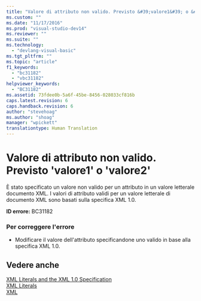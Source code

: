 ```yaml
---
title: "Valore di attributo non valido. Previsto &#39;valore1&#39; o &#39;valore2&#39; | Microsoft Docs"
ms.custom: ""
ms.date: "11/17/2016"
ms.prod: "visual-studio-dev14"
ms.reviewer: ""
ms.suite: ""
ms.technology: 
  - "devlang-visual-basic"
ms.tgt_pltfrm: ""
ms.topic: "article"
f1_keywords: 
  - "bc31182"
  - "vbc31182"
helpviewer_keywords: 
  - "BC31182"
ms.assetid: 73fdee0b-5a6f-45be-8456-028033cf816b
caps.latest.revision: 6
caps.handback.revision: 6
author: "stevehoag"
ms.author: "shoag"
manager: "wpickett"
translationtype: Human Translation
---
```

# Valore di attributo non valido. Previsto &#39;valore1&#39; o &#39;valore2&#39;
È stato specificato un valore non valido per un attributo in un valore letterale documento XML. I valori di attributo validi per un valore letterale di documento XML sono basati sulla specifica XML 1.0.  
  
 **ID errore:** BC31182  
  
### Per correggere l'errore  
  
-   Modificare il valore dell'attributo specificandone uno valido in base alla specifica XML 1.0.  
  
## Vedere anche  
 [XML Literals and the XML 1.0 Specification](../../visual-basic/programming-guide/language-features/xml/xml-literals-and-the-xml-1-0-specification.md)   
 [XML Literals](../../visual-basic/language-reference/xml-literals/index.md)   
 [XML](../../visual-basic/programming-guide/language-features/xml/index.md)